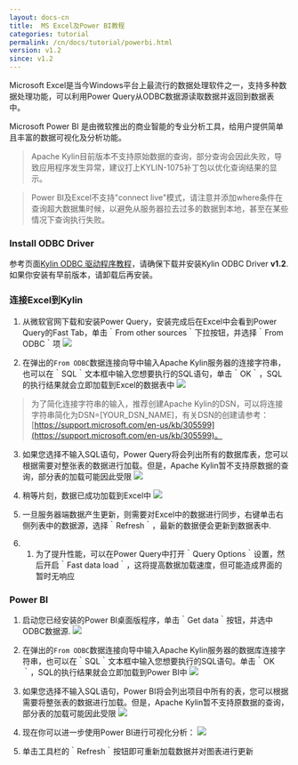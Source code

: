 ```yaml
---
layout: docs-cn
title:  MS Excel及Power BI教程
categories: tutorial
permalink: /cn/docs/tutorial/powerbi.html
version: v1.2
since: v1.2
---
```


Microsoft Excel是当今Windows平台上最流行的数据处理软件之一，支持多种数据处理功能，可以利用Power Query从ODBC数据源读取数据并返回到数据表中。

Microsoft Power BI 是由微软推出的商业智能的专业分析工具，给用户提供简单且丰富的数据可视化及分析功能。

> Apache Kylin目前版本不支持原始数据的查询，部分查询会因此失败，导致应用程序发生异常，建议打上KYLIN-1075补丁包以优化查询结果的显示。


> Power BI及Excel不支持"connect live"模式，请注意并添加where条件在查询超大数据集时候，以避免从服务器拉去过多的数据到本地，甚至在某些情况下查询执行失败。

### Install ODBC Driver
参考页面[Kylin ODBC 驱动程序教程](./odbc.html)，请确保下载并安装Kylin ODBC Driver __v1.2__. 如果你安装有早前版本，请卸载后再安装。 

### 连接Excel到Kylin
1. 从微软官网下载和安装Power Query，安装完成后在Excel中会看到Power Query的Fast Tab，单击｀From other sources｀下拉按钮，并选择｀From ODBC｀项
![](/images/tutorial/odbc/ms_tool/Picture1.png)

2. 在弹出的`From ODBC`数据连接向导中输入Apache Kylin服务器的连接字符串，也可以在｀SQL｀文本框中输入您想要执行的SQL语句，单击｀OK｀，SQL的执行结果就会立即加载到Excel的数据表中
![](/images/tutorial/odbc/ms_tool/Picture2.png)

> 为了简化连接字符串的输入，推荐创建Apache Kylin的DSN，可以将连接字符串简化为DSN=[YOUR_DSN_NAME]，有关DSN的创建请参考：[https://support.microsoft.com/en-us/kb/305599](https://support.microsoft.com/en-us/kb/305599)。


3. 如果您选择不输入SQL语句，Power Query将会列出所有的数据库表，您可以根据需要对整张表的数据进行加载。但是，Apache Kylin暂不支持原数据的查询，部分表的加载可能因此受限
![](/images/tutorial/odbc/ms_tool/Picture3.png)

4. 稍等片刻，数据已成功加载到Excel中
![](/images/tutorial/odbc/ms_tool/Picture4.png)

5.  一旦服务器端数据产生更新，则需要对Excel中的数据进行同步，右键单击右侧列表中的数据源，选择｀Refresh｀，最新的数据便会更新到数据表中.

6.  1.  为了提升性能，可以在Power Query中打开｀Query Options｀设置，然后开启｀Fast data load｀，这将提高数据加载速度，但可能造成界面的暂时无响应

### Power BI
1.  启动您已经安装的Power BI桌面版程序，单击｀Get data｀按钮，并选中ODBC数据源.
![](/images/tutorial/odbc/ms_tool/Picture5.png)

2.  在弹出的`From ODBC`数据连接向导中输入Apache Kylin服务器的数据库连接字符串，也可以在｀SQL｀文本框中输入您想要执行的SQL语句。单击｀OK｀，SQL的执行结果就会立即加载到Power BI中
![](/images/tutorial/odbc/ms_tool/Picture6.png)

3.  如果您选择不输入SQL语句，Power BI将会列出项目中所有的表，您可以根据需要将整张表的数据进行加载。但是，Apache Kylin暂不支持原数据的查询，部分表的加载可能因此受限
![](/images/tutorial/odbc/ms_tool/Picture7.png)

4.  现在你可以进一步使用Power BI进行可视化分析：
![](/images/tutorial/odbc/ms_tool/Picture8.png)

5.  单击工具栏的｀Refresh｀按钮即可重新加载数据并对图表进行更新

